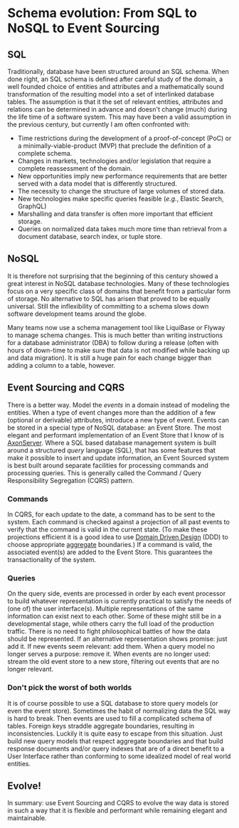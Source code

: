 # Schema evolution: From SQL to NoSQL to Event Sourcing

## SQL

Traditionally, database have been structured around an SQL schema. When done right, an SQL schema is defined after careful study of the domain, a well founded choice of entities and attributes and a mathematically sound transformation of the resulting model into a set of interlinked database tables. The assumption is that it the set of relevant entities, attributes and relations can be determined in advance and doesn't change (much) during the life time of a software system. This may have been a valid assumption in the previous century, but currently I am often confronted with:
* Time restrictions during the development of a proof-of-concept (PoC) or a minimally-viable-product (MVP) that preclude the definition of a complete schema.
* Changes in markets, technologies and/or legislation that require a complete reassessment of the domain.
* New opportunities imply new performance requirements that are better served with a data model that is differently structured.
* The necessity to change the structure of large volumes of stored data.
* New technologies make specific queries feasible (_e.g._, Elastic Search, GraphQL)
* Marshalling and data transfer is often more important that efficient storage.
* Queries on normalized data takes much more time than retrieval from a document database, search index, or tuple store.

## NoSQL

It is therefore not surprising that the beginning of this century showed a great interest in NoSQL database technologies. Many of these technologies focus on a very specific class of domains that benefit from a particular form of storage. No alternative to SQL has arisen that proved to be equally universal. Still the inflexibility of committing to a schema slows down software development teams around the globe.

Many teams now use a schema management tool like LiquiBase or Flyway to manage schema changes. This is much better than writing instructions for a database administrator (DBA) to follow during a release (often with hours of down-time to make sure that data is not modified while backing up and data migration). It is still a huge pain for each change bigger than adding a column to a table, however.

##  Event Sourcing and CQRS

There is a better way. Model the _events_ in a domain instead of modeling the entities. When a type of event changes more than the addition of a few (optional or derivable) attributes, introduce a new type of event. Events can be stored in a special type of NoSQL database: an Event Store. The most elegant and performant implementation of an Event Store that I know of is [AxonServer](https://axoniq.io/product-overview/axon-server). Where a SQL based database management system is built around a structured _query_ language (SQL), that has some features that make it possible to insert and update information, an Event Sourced system is best built around separate facilities for processing commands and processing queries. This is generally called the Command / Query Responsibility Segregation (CQRS) pattern.

### Commands

In CQRS, for each update to the date, a command has to be sent to the system. Each command is checked against a projection of all past events to verify that the command is valid in the current state. (To make these projections efficient it is a good idea to use [Domain Driven Design](https://dddcommunity.org/) (DDD) to choose appropriate [aggregate](https://martinfowler.com/bliki/DDD_Aggregate.html) boundaries.) If a command is valid, the associated event(s) are added to the Event Store. This guarantees the transactionality of the system.

### Queries

On the query side, events are processed in order by each event processor to build whatever representation is currently practical to satisfy the needs of (one of) the user interface(s). Multiple representations of the same information can exist next to each other. Some of these might still be in a developmental stage, while others carry the full load of the production traffic. There is no need to fight philosophical battles of how the data should be represented. If an alternative representation shows promise: just add it. If new events seem relevant: add them. When a query model no longer serves a purpose: remove it. When events are no longer used: stream the old event store to a new store, filtering out events that are no longer relevant.

### Don't pick the worst of both worlds

It is of course possible to use a SQL database to store query models (or even the event store). Sometimes the habit of normalizing data the SQL way is hard to break. Then events are used to fill a complicated schema of tables. Foreign keys straddle aggregate boundaries, resulting in inconsistencies. Luckily it is quite easy to escape from this situation. Just build new query models that respect aggregate boundaries and that build response documents and/or query indexes that are of a direct benefit to a User Interface rather than conforming to some idealized model of real world entities.

## Evolve!

In summary: use Event Sourcing and CQRS to evolve the way data is stored in such a way that it is flexible and performant while remaining elegant and maintainable.